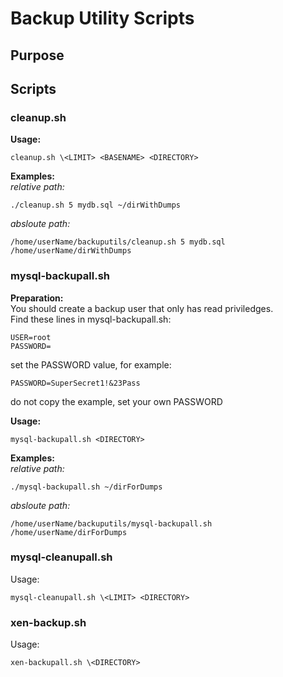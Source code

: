 Backup Utility Scripts
======================

Purpose
-------


Scripts
------

### cleanup.sh ###
**Usage:**<br>
```
cleanup.sh \<LIMIT> <BASENAME> <DIRECTORY>
```
**Examples:**<br>
*relative path:*
```
./cleanup.sh 5 mydb.sql ~/dirWithDumps
```
*absloute path:*
```
/home/userName/backuputils/cleanup.sh 5 mydb.sql /home/userName/dirWithDumps
```
### mysql-backupall.sh ###
**Preparation:**<br>
You should create a backup user that only has read priviledges.<br>
Find these lines in mysql-backupall.sh:
```
USER=root
PASSWORD=
```
set the PASSWORD value, for example:
```
PASSWORD=SuperSecret1!&23Pass
```
do not copy the example, set your own PASSWORD

**Usage:**<br>
```
mysql-backupall.sh <DIRECTORY>
```
**Examples:**<br>
*relative path:*
```
./mysql-backupall.sh ~/dirForDumps
```
*absloute path:*
```
/home/userName/backuputils/mysql-backupall.sh  /home/userName/dirForDumps
```
### mysql-cleanupall.sh ###
Usage:<br>
```
mysql-cleanupall.sh \<LIMIT> <DIRECTORY>
```
### xen-backup.sh ###
Usage:<br>
```
xen-backupall.sh \<DIRECTORY>
```

